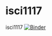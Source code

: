 # isci1117
isci1117
[![Binder](https://mybinder.org/badge_logo.svg)](https://mybinder.org/v2/gh/cohenri/isci1117/HEAD)
